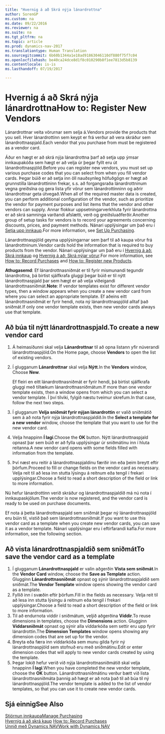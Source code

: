 ```yaml
---
title: "Hvernig á að Skrá nýja lánardrottna"
author: SorenGP
ms.custom: na
ms.date: 09/22/2016
ms.reviewer: na
ms.suite: na
ms.tgt_pltfrm: na
ms.topic: article
ms.prod: dynamics-nav-2017
ms.translationtype: Human Translation
ms.sourcegitcommit: 6b60b1344a1e18ad91863046110df880f75f7c04
ms.openlocfilehash: be40ca24dce8d1f8c010290b8f1ee7813d5b8139
ms.contentlocale: is-is
ms.lasthandoff: 07/19/2017

---
```


# <a name="how-to-register-new-vendors"></a><span data-ttu-id="065c9-102">Hvernig á að Skrá nýja lánardrottna</span><span class="sxs-lookup"><span data-stu-id="065c9-102">How to: Register New Vendors</span></span>
<span data-ttu-id="065c9-103">Lánardrottnar veita vörurnar sem selja á.</span><span class="sxs-lookup"><span data-stu-id="065c9-103">Vendors provide the products that you sell.</span></span> <span data-ttu-id="065c9-104">Hver lánardrottinn sem keypt er frá verður að vera skráður sem lánardrottnaspjald.</span><span class="sxs-lookup"><span data-stu-id="065c9-104">Each vendor that you purchase from must be registered as a vendor card.</span></span>

<span data-ttu-id="065c9-105">Áður en hægt er að skrá nýja lánardrottna þarf að setja upp ýmsar innkaupakóða sem hægt er að velja úr þegar fyllt eru út lánardrottnaspjöld.</span><span class="sxs-lookup"><span data-stu-id="065c9-105">Before you can register new vendors, you must set up various purchase codes that you can select from when you fill vendor cards.</span></span> <span data-ttu-id="065c9-106">Þegar búið er að setja inn öll nauðsynleg höfuðgögn er hægt að grunnstilla lánardrottininn frekar, s.s. að forgangsraða lánardrottninum vegna greiðslna og gera lista yfir vörur sem lánardrottinninn og aðrir lánardrottnar geta útvegað.</span><span class="sxs-lookup"><span data-stu-id="065c9-106">When all of the required master data is created, you can perform additional configuration of the vendor, such as prioritize the vendor for payment purposes and list items that the vendor and other vendors can supply.</span></span> <span data-ttu-id="065c9-107">Annar flokkur uppsetningarverkhluta fyrir lánardrottna er að skrá samninga varðandi afslætti, verð og greiðsluaðferðir.</span><span class="sxs-lookup"><span data-stu-id="065c9-107">Another group of setup tasks for vendors is to record your agreements concerning discounts, prices, and payment methods.</span></span> <span data-ttu-id="065c9-108">Nánari upplýsingar um það eru í [Setja upp innkaup](purchasing-setup-purchasing.md).</span><span class="sxs-lookup"><span data-stu-id="065c9-108">For more information, see [Set Up Purchasing](purchasing-setup-purchasing.md).</span></span>

<span data-ttu-id="065c9-109">Lánardrottnaspjöld geyma upplýsingarnar sem þarf til að kaupa vörur frá lánardrottninum.</span><span class="sxs-lookup"><span data-stu-id="065c9-109">Vendor cards hold the information that is required to buy products from the vendor.</span></span> <span data-ttu-id="065c9-110">Nánari upplýsingar um það eru í [Hvernig á að: Skrá innkaup](purchasing-how-record-purchases.md) og [Hvernig á að: Skrá nýjar vörur](inventory-how-register-new-products.md).</span><span class="sxs-lookup"><span data-stu-id="065c9-110">For more information, see [How to: Record Purchases](purchasing-how-record-purchases.md) and [How to: Register new Products](inventory-how-register-new-products.md).</span></span>

<span data-ttu-id="065c9-111">**Athugasemd**: Ef lánardrottnasniðmát er til fyrir mismunandi tegundir lánardrottna, þá birtist sjálfkrafa gluggi þegar búið er til nýtt lánardrottnaspjald þar sem hægt er að velja viðeigandi lánardrottnasniðmát.</span><span class="sxs-lookup"><span data-stu-id="065c9-111">**Note**: If vendor templates exist for different vendor types, then a window appears when you create a new vendor card from where you can select an appropriate template.</span></span> <span data-ttu-id="065c9-112">Ef aðeins eitt lánardrottnasniðmát er fyrir hendi, nota ný lánardrottnaspjöld alltaf það sniðmát.</span><span class="sxs-lookup"><span data-stu-id="065c9-112">If only one vendor template exists, then new vendor cards always use that template.</span></span>

## <a name="to-create-a-new-vendor-card"></a><span data-ttu-id="065c9-113">Að búa til nýtt lánardrottnaspjald.</span><span class="sxs-lookup"><span data-stu-id="065c9-113">To create a new vendor card</span></span>
1. <span data-ttu-id="065c9-114">Á heimasíðunni skal velja **Lánardrottnar** til að opna listann yfir núverandi lánardrottnaspjöld.</span><span class="sxs-lookup"><span data-stu-id="065c9-114">On the Home page, choose **Vendors** to open the list of existing vendors.</span></span>  
2. <span data-ttu-id="065c9-115">Í glugganum **Lánardrottnar** skal velja **Nýtt**.</span><span class="sxs-lookup"><span data-stu-id="065c9-115">In the **Vendors** window, Choose **New**.</span></span>

    <span data-ttu-id="065c9-116">Ef fleiri en eitt lánardrottnasniðmát er fyrir hendi, þá birtist sjálfkrafa gluggi með tiltækum lánardrottnasniðmátum.</span><span class="sxs-lookup"><span data-stu-id="065c9-116">If more than one vendor template exists, then a window opens from which you can select a vendor template.</span></span> <span data-ttu-id="065c9-117">Í því tilviki, fylgið næstu tveimur skrefum.</span><span class="sxs-lookup"><span data-stu-id="065c9-117">In that case, follow the next two steps.</span></span>
3. <span data-ttu-id="065c9-118">Í glugganum **Velja sniðmát fyrir nýjan lánardrottin** er valið sniðmátið sem á að nota fyrir nýja lánardrottnaspjaldið.</span><span class="sxs-lookup"><span data-stu-id="065c9-118">In the **Select a template for a new vendor** window, choose the template that you want to use for the new vendor card.</span></span>
4. <span data-ttu-id="065c9-119">Velja hnappinn **Í lagi**.</span><span class="sxs-lookup"><span data-stu-id="065c9-119">Choose the **OK** button.</span></span> <span data-ttu-id="065c9-120">Nýtt lánardrottnaspjald opnast þar sem búið er að fylla upplýsingar úr sniðmátinu inn í hluta reitanna.</span><span class="sxs-lookup"><span data-stu-id="065c9-120">A new vendor card opens with some fields filled with information from the template.</span></span>
5. <span data-ttu-id="065c9-121">Því næst eru reitir á lánardrottnaspjaldinu færðir inn eða þeim breytt eftir þörfum.</span><span class="sxs-lookup"><span data-stu-id="065c9-121">Proceed to fill or change fields on the vendor card as necessary.</span></span> <span data-ttu-id="065c9-122">Velja reit til að lesa inn stutta lýsingu á reitnum eða tengil í frekari upplýsingar.</span><span class="sxs-lookup"><span data-stu-id="065c9-122">Choose a field to read a short description of the field or link to more information.</span></span>

<span data-ttu-id="065c9-123">Nú hefur lánardrottinn verið skráður og lánardrottnaspjaldið má nú nota í innkaupaskjölum.</span><span class="sxs-lookup"><span data-stu-id="065c9-123">The vendor is now registered, and the vendor card is ready to be used on purchase documents.</span></span>

<span data-ttu-id="065c9-124">Ef nota á þetta lánardrottnaspjald sem sniðmát þegar ný lánardrottnaspjöld eru búin til, vistið það sem lánardrottnasniðmát.</span><span class="sxs-lookup"><span data-stu-id="065c9-124">If you want to use this vendor card as a template when you create new vendor cards, you can save it as a vendor template.</span></span> <span data-ttu-id="065c9-125">Nánari upplýsingar eru í eftirfarandi kafla.</span><span class="sxs-lookup"><span data-stu-id="065c9-125">For more information, see the following section.</span></span>

## <a name="to-save-the-vendor-card-as-a-template"></a><span data-ttu-id="065c9-126">Að vista lánardrottnaspjaldið sem sniðmát</span><span class="sxs-lookup"><span data-stu-id="065c9-126">To save the vendor card as a template</span></span>
1. <span data-ttu-id="065c9-127">Í glugganum **Lánardrottnaspjald** er valin aðgerðin **Vista sem sniðmát**.</span><span class="sxs-lookup"><span data-stu-id="065c9-127">In the **Vendor Card** window, choose the **Save as Template** action.</span></span> <span data-ttu-id="065c9-128">Glugginn **Lánardrottnasniðmát** opnast og sýnir lánardrottnaspjaldið sem sniðmát.</span><span class="sxs-lookup"><span data-stu-id="065c9-128">The **Vendor Template** window opens showing the vendor card as a template.</span></span>
2. <span data-ttu-id="065c9-129">Fyllið inn í svæðin eftir þörfum.</span><span class="sxs-lookup"><span data-stu-id="065c9-129">Fill in the fields as necessary.</span></span> <span data-ttu-id="065c9-130">Velja reit til að lesa inn stutta lýsingu á reitnum eða tengil í frekari upplýsingar.</span><span class="sxs-lookup"><span data-stu-id="065c9-130">Choose a field to read a short description of the field or link to more information.</span></span>
3. <span data-ttu-id="065c9-131">Til að endurnota víddir í sniðmátum, veljið aðgerðina **Víddir**.</span><span class="sxs-lookup"><span data-stu-id="065c9-131">To reuse dimensions in templates, choose the **Dimensions** action.</span></span> <span data-ttu-id="065c9-132">Glugginn **Víddarsniðmát** opnast og sýnir alla víddarkóða sem settir eru upp fyrir lánardrottin.</span><span class="sxs-lookup"><span data-stu-id="065c9-132">The **Dimension Templates** window opens showing any dimension codes that are set up for the vendor.</span></span>
4. <span data-ttu-id="065c9-133">Breyta eða færa inn víddarkóða sem munu gilda fyrir ný lánardrottnaspjöld sem stofnuð eru með sniðmátinu.</span><span class="sxs-lookup"><span data-stu-id="065c9-133">Edit or enter dimension codes that will apply to new vendor cards created by using the template.</span></span>
5. <span data-ttu-id="065c9-134">Þegar lokið hefur verið við nýja lánardrottnasniðmátið skal velja hnappinn **Í lagi**.</span><span class="sxs-lookup"><span data-stu-id="065c9-134">When you have completed the new vendor template, choose the **OK** button.</span></span> <span data-ttu-id="065c9-135">Lánardrottnasniðmátinu verður bætt við lista lánardrottnasniðmáta þannig að hægt er að nota það til að búa til ný lánardrottnaspjöld.</span><span class="sxs-lookup"><span data-stu-id="065c9-135">The vendor template is added to the list of vendor templates, so that you can use it to create new vendor cards.</span></span>

## <a name="see-also"></a><span data-ttu-id="065c9-136">Sjá einnig</span><span class="sxs-lookup"><span data-stu-id="065c9-136">See Also</span></span>
[<span data-ttu-id="065c9-137">Stjórnun innkaupa</span><span class="sxs-lookup"><span data-stu-id="065c9-137">Manage Purchasing</span></span>](purchasing-manage-purchasing.md)  
<span data-ttu-id="065c9-138">[Hvernig á að skrá kaup](purchasing-how-record-purchases.md) </span><span class="sxs-lookup"><span data-stu-id="065c9-138">[How to: Record Purchases](purchasing-how-record-purchases.md) </span></span>  
[<span data-ttu-id="065c9-139">Unnið með Dynamics NAV</span><span class="sxs-lookup"><span data-stu-id="065c9-139">Work with Dynamics NAV</span></span>](ui-work-product.md)

